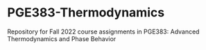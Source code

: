 # PGE383-Thermodynamics
Repository for Fall 2022 course assignments in PGE383: Advanced Thermodynamics and Phase Behavior
